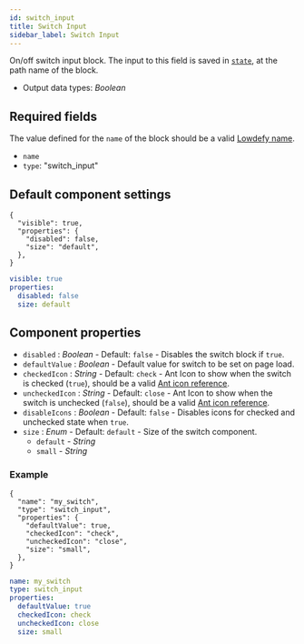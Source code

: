 ```yaml
---
id: switch_input
title: Switch Input
sidebar_label: Switch Input
---
```


On/off switch input block. The input to this field is saved in [`state`](concepts/state.md), at the path name of the block.

- Output data types: _Boolean_

## Required fields

The value defined for the `name` of the block should be a valid [Lowdefy name](concepts/lowdefy-file.md#names-and-ids).

- `name`
- `type`: "switch_input"

## Default component settings

<!--DOCUSAURUS_CODE_TABS-->
<!--JSON-->

```json5
{
  "visible": true,
  "properties": {
    "disabled": false,
    "size": "default",
  },
}
```

<!--YAML-->

```yaml
visible: true
properties:
  disabled: false
  size: default
```

<!--END_DOCUSAURUS_CODE_TABS-->

## Component properties

- `disabled` : _Boolean_ - Default: `false` - Disables the switch block if `true`.
- `defaultValue` : _Boolean_ - Default value for switch to be set on page load.
- `checkedIcon` : _String_ - Default: `check` - Ant Icon to show when the switch is checked (`true`), should be a valid [Ant icon reference](https://ant.design/components/icon/).
- `uncheckedIcon` : _String_ - Default: `close` - Ant Icon to show when the switch is unchecked (`false`), should be a valid [Ant icon reference](https://ant.design/components/icon/).
- `disableIcons` : _Boolean_ - Default: `false` - Disables icons for checked and unchecked state when `true`.
- `size` : _Enum_ - Default: `default` - Size of the switch component.
  - `default` - _String_
  - `small` - _String_

### Example

<!--DOCUSAURUS_CODE_TABS-->
<!--JSON-->

```json5
{
  "name": "my_switch",
  "type": "switch_input",
  "properties": {
    "defaultValue": true,
    "checkedIcon": "check",
    "uncheckedIcon": "close",
    "size": "small",
  },
}
```

<!--YAML-->

```yaml
name: my_switch
type: switch_input
properties:
  defaultValue: true
  checkedIcon: check
  uncheckedIcon: close
  size: small
```

<!--END_DOCUSAURUS_CODE_TABS-->
